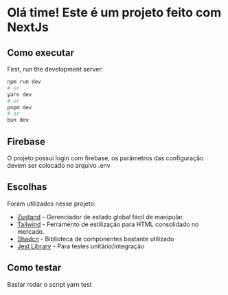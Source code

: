 # Olá time! Este é um projeto feito com NextJs

## Como executar

First, run the development server:

```bash
npm run dev
# or
yarn dev
# or
pnpm dev
# or
bun dev
```

## Firebase

O projeto possuí login com firebase, os parâmetros das configuração devem ser colocado no arquivo .env

## Escolhas

Foram utilizados nesse projeto:

- [Zustand]() - Gerenciador de estado global fácil de manipular.
- [Tailwind]() - Ferramento de estilização para HTML consolidado no mercado.
- [Shadcn]() - Biblioteca de componentes bastante utilizado
- [Jest Library]() - Para testes unitário/integração

## Como testar

Bastar rodar o script yarn test
